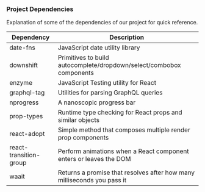 ### Project Dependencies

Explanation of some of the dependencies of our project for quick reference.

| Dependency | Description |
| ------ | ------ |
| date-fns | JavaScript date utility library |
| downshift | Primitives to build autocomplete/dropdown/select/combobox components |
| enzyme | JavaScript Testing utility for React |
| graphql-tag | Utilities for parsing GraphQL queries |
| nprogress | A nanoscopic progress bar |
| prop-types | Runtime type checking for React props and similar objects |
| react-adopt | Simple method that composes multiple render prop components |
| react-transition-group | Perform animations when a React component enters or leaves the DOM |
| waait | Returns a promise that resolves after how many milliseconds you pass it |
